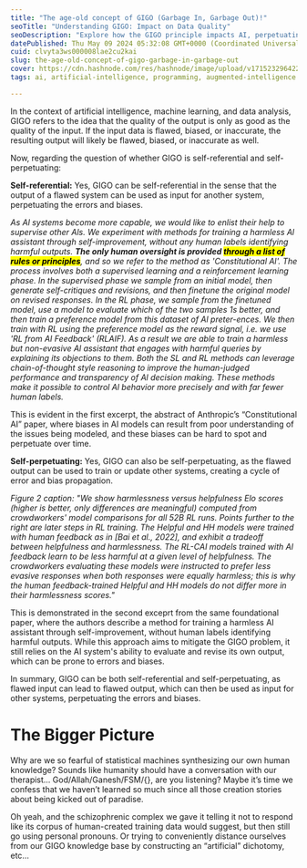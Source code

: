 ```yaml
---
title: "The age-old concept of GIGO (Garbage In, Garbage Out)!"
seoTitle: "Understanding GIGO: Impact on Data Quality"
seoDescription: "Explore how the GIGO principle impacts AI, perpetuating errors and biases through flawed input and output cycles"
datePublished: Thu May 09 2024 05:32:08 GMT+0000 (Coordinated Universal Time)
cuid: clvyta3ws000008lae2cu2kai
slug: the-age-old-concept-of-gigo-garbage-in-garbage-out
cover: https://cdn.hashnode.com/res/hashnode/image/upload/v1715232964220/5ca57a1f-12d2-461d-a51f-64fdab010380.png
tags: ai, artificial-intelligence, programming, augmented-intelligence

---
```


In the context of artificial intelligence, machine learning, and data analysis, GIGO refers to the idea that the quality of the output is only as good as the quality of the input. If the input data is flawed, biased, or inaccurate, the resulting output will likely be flawed, biased, or inaccurate as well.

Now, regarding the question of whether GIGO is self-referential and self-perpetuating:

**Self-referential:** Yes, GIGO can be self-referential in the sense that the output of a flawed system can be used as input for another system, perpetuating the errors and biases.

*As Al systems become more capable, we would like to enlist their help to supervise other Als. We experiment with methods for training a harmless Al assistant through self-improvement, without any human labels identifying harmful outputs.* ***The only human oversight is provided <mark>through a list of rules or principles</mark>****, and so we refer to the method as 'Constitutional Al'. The process involves both a supervised learning and a reinforcement learning phase. In the supervised phase we sample from an initial model, then generate self-critiques and revisions, and then finetune the original model on revised responses. In the RL phase, we sample from the finetuned model, use a model to evaluate which of the two samples 1s better, and then train a preference model from this dataset of Al preter-ences. We then train with RL using the preference model as the reward signal, i.e. we use 'RL from AI Feedback' (RLAIF). As a result we are able to train a harmless but non-evasive Al assistant that engages with harmful queries by explaining its objections to them. Both the SL and RL methods can leverage chain-of-thought style reasoning to improve the human-judged performance and transparency of Al decision making. These methods make it possible to control Al behavior more precisely and with far fewer human labels.*

This is evident in the first excerpt, the abstract of Anthropic’s “Constitutional AI” paper, where biases in AI models can result from poor understanding of the issues being modeled, and these biases can be hard to spot and perpetuate over time.

**Self-perpetuating:** Yes, GIGO can also be self-perpetuating, as the flawed output can be used to train or update other systems, creating a cycle of error and bias propagation.

*Figure 2 caption: "We show harmlessness versus helpfulness Elo scores (higher is better, only differences are meaningful) computed from crowdworkers' model comparisons for all 52B RL runs. Points further to the right are later steps in RL training. The Helpful and HH models were trained with human feedback as in \[Bai et al., 2022\], and exhibit a tradeoff between helpfulness and harmlessness. The RL-CAI models trained with Al feedback learn to be less harmful at a given level of helpfulness. The crowdworkers evaluating these models were instructed to prefer less evasive responses when both responses were equally harmless; this is why the human feedback-trained Helpful and HH models do not differ more in their harmlessness scores."*

This is demonstrated in the second exceprt from the same foundational paper, where the authors describe a method for training a harmless AI assistant through self-improvement, without human labels identifying harmful outputs. While this approach aims to mitigate the GIGO problem, it still relies on the AI system's ability to evaluate and revise its own output, which can be prone to errors and biases.

In summary, GIGO can be both self-referential and self-perpetuating, as flawed input can lead to flawed output, which can then be used as input for other systems, perpetuating the errors and biases.

# The Bigger Picture

Why are we so fearful of statistical machines synthesizing our own human knowledge? Sounds like humanity should have a conversation with our therapist… God/Allah/Ganesh/FSM/{}, are you listening? Maybe it’s time we confess that we haven’t learned so much since all those creation stories about being kicked out of paradise.

Oh yeah, and the schizophrenic complex we gave it telling it not to respond like its corpus of human-created training data would suggest, but then still go using personal pronouns. Or trying to conveniently distance ourselves from our GIGO knowledge base by constructing an “artificial” dichotomy, etc…